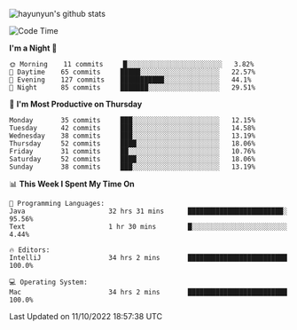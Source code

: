
![hayunyun's github stats](https://github-readme-stats.vercel.app/api?username=hayunyun&show_icons=true)


<!--START_SECTION:waka-->
![Code Time](http://img.shields.io/badge/Code%20Time-492%20hrs%2053%20mins-blue)

**I'm a Night 🦉** 

```text
🌞 Morning    11 commits     █░░░░░░░░░░░░░░░░░░░░░░░░   3.82% 
🌆 Daytime    65 commits     █████░░░░░░░░░░░░░░░░░░░░   22.57% 
🌃 Evening    127 commits    ███████████░░░░░░░░░░░░░░   44.1% 
🌙 Night      85 commits     ███████░░░░░░░░░░░░░░░░░░   29.51%

```
📅 **I'm Most Productive on Thursday** 

```text
Monday       35 commits     ███░░░░░░░░░░░░░░░░░░░░░░   12.15% 
Tuesday      42 commits     ███░░░░░░░░░░░░░░░░░░░░░░   14.58% 
Wednesday    38 commits     ███░░░░░░░░░░░░░░░░░░░░░░   13.19% 
Thursday     52 commits     ████░░░░░░░░░░░░░░░░░░░░░   18.06% 
Friday       31 commits     ██░░░░░░░░░░░░░░░░░░░░░░░   10.76% 
Saturday     52 commits     ████░░░░░░░░░░░░░░░░░░░░░   18.06% 
Sunday       38 commits     ███░░░░░░░░░░░░░░░░░░░░░░   13.19%

```


📊 **This Week I Spent My Time On** 

```text
💬 Programming Languages: 
Java                     32 hrs 31 mins      ████████████████████████░   95.56% 
Text                     1 hr 30 mins        █░░░░░░░░░░░░░░░░░░░░░░░░   4.44%

🔥 Editors: 
IntelliJ                 34 hrs 2 mins       █████████████████████████   100.0%

💻 Operating System: 
Mac                      34 hrs 2 mins       █████████████████████████   100.0%

```


 Last Updated on 11/10/2022 18:57:38 UTC
<!--END_SECTION:waka-->

<!--
**hayunyun/hayunyun** is a ✨ _special_ ✨ repository because its `README.md` (this file) appears on your GitHub profile.

Here are some ideas to get you started:

- 🔭 I’m currently working on ...
- 🌱 I’m currently learning ...
- 👯 I’m looking to collaborate on ...
- 🤔 I’m looking for help with ...
- 💬 Ask me about ...
- 📫 How to reach me: ...
- 😄 Pronouns: ...
- ⚡ Fun fact: ...
-->
